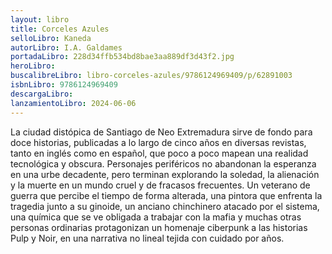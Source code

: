 ```yaml
---
layout: libro
title: Corceles Azules
selloLibro: Kaneda
autorLibro: I.A. Galdames
portadaLibro: 228d34ffb534bd8bae3aa889df3d43f2.jpg
heroLibro: 
buscalibreLibro: libro-corceles-azules/9786124969409/p/62891003
isbnLibro: 9786124969409
descargaLibro: 
lanzamientoLibro: 2024-06-06
---
```

La ciudad distópica de Santiago de Neo Extremadura sirve de fondo para doce historias, publicadas a lo largo de cinco años en diversas revistas, tanto en inglés como en español, que poco a poco mapean una realidad tecnológica y obscura.
Personajes periféricos no abandonan la esperanza en una urbe decadente, pero terminan explorando la soledad, la alienación y la muerte en un mundo cruel y de fracasos frecuentes.
Un veterano de guerra que percibe el tiempo de forma alterada, una pintora que enfrenta la tragedia junto a su ginoide, un anciano chinchinero atacado por el sistema, una química que se ve obligada a trabajar con la mafia y muchas otras personas ordinarias protagonizan un homenaje ciberpunk a las historias Pulp y Noir, en una narrativa no lineal tejida con cuidado por años.
